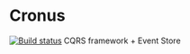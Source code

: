 Cronus
======
[![Build status](https://ci.appveyor.com/api/projects/status/0ka8b6vnwjj9lhav)](https://ci.appveyor.com/project/mynkow/cronus)
CQRS framework + Event Store
